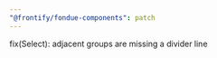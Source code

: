 ```yaml
---
"@frontify/fondue-components": patch
---
```


fix(Select): adjacent groups are missing a divider line
